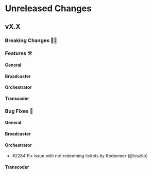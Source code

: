 # Unreleased Changes

## vX.X

### Breaking Changes 🚨🚨

### Features ⚒

#### General

#### Broadcaster

#### Orchestrator

#### Transcoder

### Bug Fixes 🐞

#### General

#### Broadcaster

#### Orchestrator
- \#2284 Fix issue with not redeeming tickets by Redeemer (@leszko)

#### Transcoder
